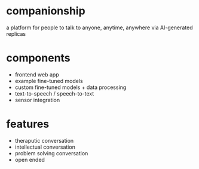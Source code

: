 # companionship
a platform for people to talk to anyone, anytime, anywhere via AI-generated replicas

# components
* frontend web app
* example fine-tuned models
* custom fine-tuned models + data processing
* text-to-speech / speech-to-text
* sensor integration

# features
* theraputic conversation
* intellectual conversation
* problem solving conversation
* open ended
